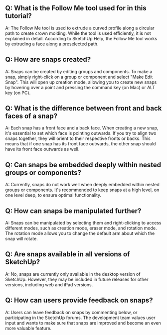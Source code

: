 ## Q: What is the Follow Me tool used for in this tutorial?
A: The Follow Me tool is used to extrude a curved profile along a circular path to create crown molding. While the tool is used efficiently, it is not explained in detail. According to SketchUp Help, the Follow Me tool works by extruding a face along a preselected path.

## Q: How are snaps created?
A: Snaps can be created by editing groups and components. To make a snap, simply right-click on a group or component and select "Make Edit Snap". This will open up creation mode, allowing you to create new snaps by hovering over a point and pressing the command key (on Mac) or ALT key (on PC).

## Q: What is the difference between front and back faces of a snap?
A: Each snap has a front face and a back face. When creating a new snap, it's essential to set which face is pointing outwards. If you try to align two snaps together, they will orient to their respective fronts or backs. This means that if one snap has its front face outwards, the other snap should have its front face outwards as well.

## Q: Can snaps be embedded deeply within nested groups or components?
A: Currently, snaps do not work well when deeply embedded within nested groups or components. It's recommended to keep snaps at a high level, on one level deep, to ensure optimal functionality.

## Q: How can snaps be manipulated further?
A: Snaps can be manipulated by selecting them and right-clicking to access different modes, such as creation mode, eraser mode, and rotation mode. The rotation mode allows you to change the default arm about which the snap will rotate.

## Q: Are snaps available in all versions of SketchUp?
A: No, snaps are currently only available in the desktop version of SketchUp. However, they may be included in future releases for other versions, including web and iPad versions.

## Q: How can users provide feedback on snaps?
A: Users can leave feedback on snaps by commenting below, or participating in the SketchUp forums. The development team values user input and wants to make sure that snaps are improved and become an even more valuable feature.